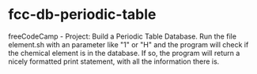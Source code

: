 # fcc-db-periodic-table
freeCodeCamp - Project: Build a Periodic Table Database.
Run the file element.sh with an parameter like "1" or "H" and the program will check if the chemical element is in the database.
If so, the program will return a nicely formatted print statement, with all the information there is.
